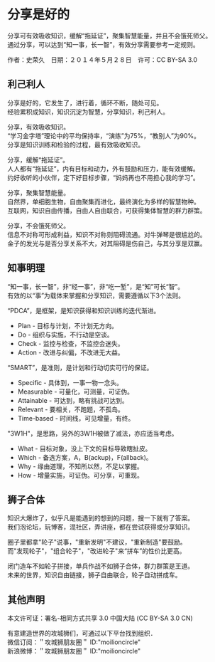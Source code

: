 # 分享是好的

分享可有效吸收知识，缓解“拖延证”，聚集智慧能量，并且不会饿死师父。  
通过分享，可以达到“知一事，长一智”，有效分享需要参考一定规则。

作者：史荣久　日期：２０１４年５月２８日　许可：CC BY-SA 3.0

## 利己利人

分享是好的，它发生了，进行着，循环不断，随处可见。  
经验累积成知识，知识沉淀为智慧，分享知识，利己利人。  

分享，有效吸收知识。  
“学习金字塔”理论中的平均保持率，“演练”为75%，“教别人”为90%。  
分享是知识训练和检验的过程，最有效吸收知识。

分享，缓解“拖延证”。  
人人都有“拖延证”，内有目标和动力，外有鼓励和压力，能有效缓解。  
约好收听的小伙伴，定下好目标步骤，“妈妈再也不用担心我的学习”。

分享，聚集智慧能量。  
自然界，单细胞生物，自由聚集而进化，最终演化为多样的智慧物种。  
互联网，知识自由传播，自由人自由联合，可获得集体智慧的群力群策。

分享，不会饿死师父。  
信息不对称可形成利益，知识不对称则阻碍流通。对牛弹琴是很尴尬的。  
金子的发光与是否分享关系不大，对其阻碍是伤自己，与其分享是双赢。

## 知事明理

“知一事，长一智”，非“经一事”，非“吃一堑”，是“知”可长“智”。  
有效的以“事”为载体来掌握和分享知识，需要遵循以下3个法则。

“PDCA”，是框架，是知识获得和知识训练的迭代渐进。  
 - Plan   - 目标与计划，不计划无方向。  
 - Do     - 组织与实施，不行动是空谈。  
 - Check  - 监控与检查，不监控会迷失。  
 - Action - 改进与纠偏，不改进无大益。  

“SMART”，是准则，是计划和行动切实可行的保证。  
 - Specific   - 具体到，一事一物一念头。  
 - Measurable - 可量化，可测量，可证伪。  
 - Attainable - 可达到，略有挑战可达到。  
 - Relevant   - 要相关，不跑题，不孤岛。  
 - Time-based - 时间线，可见增量，有终。  

"3W1H"，是思路，另外的3W1H被做了减法，亦应适当考虑。  
 - What  - 目标对象，没上下文的目标导致瞎扯皮。  
 - Which - 备选方案，A，B(ackup)，F(allback)。  
 - Why   - 缘由道理，不知所以然，不足以掌握。  
 - How   - 增量实施，可证伪。可分享，可重现。  

## 狮子合体

知识大爆炸了，似乎凡是能遇到的想到的问题，搜一下就有了答案。  
我们泡论坛，玩博客，混社区，弄讲座，都在尝试获得或分享知识。

圈子里都拿"轮子"说事，"重新发明"不建议，"重新制造"要鼓励。  
而"发现轮子"，"组合轮子"，"改进轮子"来“拼车”的性价比更高。

闭门造车不如轮子拼接，单兵作战不如狮子合体，群力群策是王道。  
未来的世界，知识自由链接，狮子自由联合，轮子自动拼成车。

## 其他声明

本文许可证：署名-相同方式共享 3.0 中国大陆 (CC BY-SA 3.0 CN)

有意建造世界的攻城狮们，可通过以下平台找到组织．  
微信订阅：＂攻城狮朋友圈＂ ID:"moilioncircle"  
新浪微博：＂攻城狮朋友圈＂ ID:"moilioncircle"